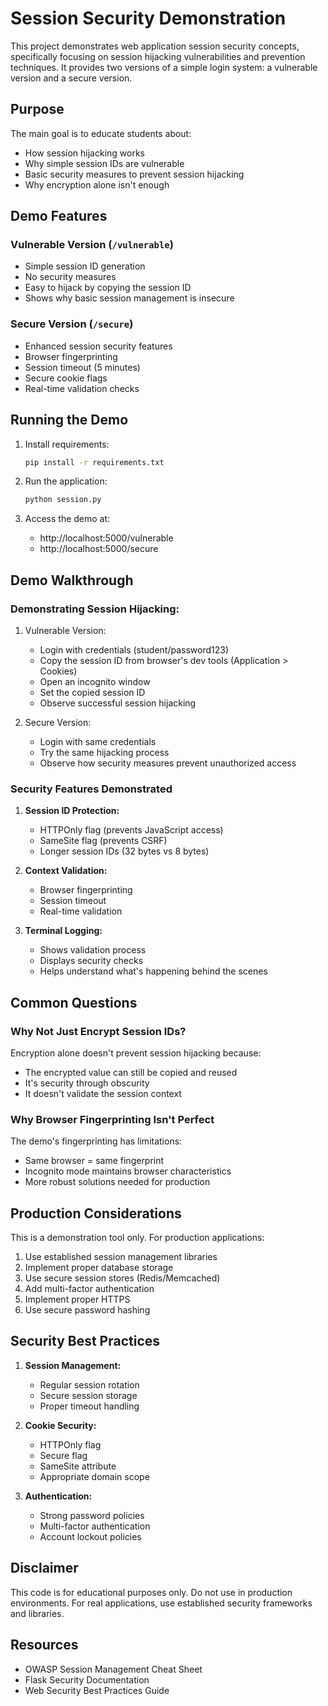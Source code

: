 # Session Security Demonstration

This project demonstrates web application session security concepts, specifically focusing on session hijacking vulnerabilities and prevention techniques. It provides two versions of a simple login system: a vulnerable version and a secure version.

## Purpose

The main goal is to educate students about:
- How session hijacking works
- Why simple session IDs are vulnerable
- Basic security measures to prevent session hijacking
- Why encryption alone isn't enough

## Demo Features

### Vulnerable Version (`/vulnerable`)
- Simple session ID generation
- No security measures
- Easy to hijack by copying the session ID
- Shows why basic session management is insecure

### Secure Version (`/secure`)
- Enhanced session security features
- Browser fingerprinting
- Session timeout (5 minutes)
- Secure cookie flags
- Real-time validation checks

## Running the Demo

1. Install requirements:
   ```bash
   pip install -r requirements.txt
   ```

2. Run the application:
   ```bash
   python session.py
   ```

3. Access the demo at:
   - http://localhost:5000/vulnerable
   - http://localhost:5000/secure

## Demo Walkthrough

### Demonstrating Session Hijacking:

1. Vulnerable Version:
   - Login with credentials (student/password123)
   - Copy the session ID from browser's dev tools (Application > Cookies)
   - Open an incognito window
   - Set the copied session ID
   - Observe successful session hijacking

2. Secure Version:
   - Login with same credentials
   - Try the same hijacking process
   - Observe how security measures prevent unauthorized access

### Security Features Demonstrated

1. **Session ID Protection:**
   - HTTPOnly flag (prevents JavaScript access)
   - SameSite flag (prevents CSRF)
   - Longer session IDs (32 bytes vs 8 bytes)

2. **Context Validation:**
   - Browser fingerprinting
   - Session timeout
   - Real-time validation

3. **Terminal Logging:**
   - Shows validation process
   - Displays security checks
   - Helps understand what's happening behind the scenes

## Common Questions

### Why Not Just Encrypt Session IDs?

Encryption alone doesn't prevent session hijacking because:
- The encrypted value can still be copied and reused
- It's security through obscurity
- It doesn't validate the session context

### Why Browser Fingerprinting Isn't Perfect

The demo's fingerprinting has limitations:
- Same browser = same fingerprint
- Incognito mode maintains browser characteristics
- More robust solutions needed for production

## Production Considerations

This is a demonstration tool only. For production applications:
1. Use established session management libraries
2. Implement proper database storage
3. Use secure session stores (Redis/Memcached)
4. Add multi-factor authentication
5. Implement proper HTTPS
6. Use secure password hashing

## Security Best Practices

1. **Session Management:**
   - Regular session rotation
   - Secure session storage
   - Proper timeout handling

2. **Cookie Security:**
   - HTTPOnly flag
   - Secure flag
   - SameSite attribute
   - Appropriate domain scope

3. **Authentication:**
   - Strong password policies
   - Multi-factor authentication
   - Account lockout policies

## Disclaimer

This code is for educational purposes only. Do not use in production environments. For real applications, use established security frameworks and libraries.

## Resources

- OWASP Session Management Cheat Sheet
- Flask Security Documentation
- Web Security Best Practices Guide